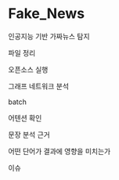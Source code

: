 # Fake_News

인공지능 기반 가짜뉴스 탐지

파일 정리

오픈소스 실행

그래프 네트워크 분석

batch

어텐션 확인

문장 분석 근거

어떤 단어가 결과에 영향을 미치는가

이슈
